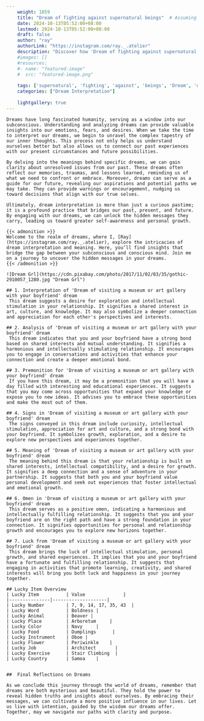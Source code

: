 ```yaml
---
    weight: 1859
    title: "Dream of fighting against supernatural beings"  # Assuming 'title' column exists
    date: 2024-10-13T05:52:00+08:00
    lastmod: 2024-10-13T05:52:00+08:00
    draft: false
    author: "ray"
    authorLink: "https://instagram.com/ray._.atelier"
    description: "Discover how 'Dream of fighting against supernatural beings' can interpret your future and uncover its significant meanings in your life."
    #images: []
    #resources:
    #- name: "featured-image"
    #  src: "featured-image.png"
    
    tags: ['supernatural', 'fighting', 'against', 'beings', 'Dream', 'of']
    categories: ["Dream Interpretation"]
    
    lightgallery: true
---
```

    
    Dreams have long fascinated humanity, serving as a window into our subconscious. Understanding and analyzing dreams can provide valuable insights into our emotions, fears, and desires. When we take the time to interpret our dreams, we begin to unravel the complex tapestry of our inner thoughts. This process not only helps us understand ourselves better but also allows us to connect our past experiences with our present circumstances and future possibilities.
    
    By delving into the meanings behind specific dreams, we can gain clarity about unresolved issues from our past. These dreams often reflect our memories, traumas, and lessons learned, reminding us of what we need to confront or embrace. Moreover, dreams can serve as a guide for our future, revealing our aspirations and potential paths we may take. They can provide warnings or encouragement, nudging us toward decisions that align with our true selves.
    
    Ultimately, dream interpretation is more than just a curious pastime; it is a profound practice that bridges our past, present, and future. By engaging with our dreams, we can unlock the hidden messages they carry, leading us toward greater self-awareness and personal growth.
    
    {{< admonition >}}
    Welcome to the realm of dreams, where I, [Ray](https://instagram.com/ray._.atelier), explore the intricacies of dream interpretation and meaning. Here, you’ll find insights that bridge the gap between your subconscious and conscious mind. Join me on a journey to uncover the hidden messages in your dreams.
    {{< /admonition >}}
    
    ![Dream Grl](https://cdn.pixabay.com/photo/2017/11/02/03/35/gothic-2910057_1280.jpg "Dream Grl")
    
    ## 1. Interpretation of 'Dream of visiting a museum or art gallery with your boyfriend' dream
     This dream suggests a desire for exploration and intellectual stimulation in your relationship. It signifies a shared interest in art, culture, and knowledge. It may also symbolize a deeper connection and appreciation for each other's perspectives and interests.
    
    ## 2. Analysis of 'Dream of visiting a museum or art gallery with your boyfriend' dream
     This dream indicates that you and your boyfriend have a strong bond based on shared interests and mutual understanding. It signifies a harmonious and intellectually stimulating relationship. It encourages you to engage in conversations and activities that enhance your connection and create a deeper emotional bond.
    
    ## 3. Premonition for 'Dream of visiting a museum or art gallery with your boyfriend' dream
     If you have this dream, it may be a premonition that you will have a day filled with interesting and educational experiences. It suggests that you may come across opportunities that expand your knowledge or expose you to new ideas. It advises you to embrace these opportunities and make the most out of them.
    
    ## 4. Signs in 'Dream of visiting a museum or art gallery with your boyfriend' dream
     The signs conveyed in this dream include curiosity, intellectual stimulation, appreciation for art and culture, and a strong bond with your boyfriend. It symbolizes growth, exploration, and a desire to explore new perspectives and experiences together.
    
    ## 5. Meaning of 'Dream of visiting a museum or art gallery with your boyfriend' dream
     The meaning behind this dream is that your relationship is built on shared interests, intellectual compatibility, and a desire for growth. It signifies a deep connection and a sense of adventure in your partnership. It suggests that both you and your boyfriend value personal development and seek out experiences that foster intellectual and emotional growth.
    
    ## 6. Omen in 'Dream of visiting a museum or art gallery with your boyfriend' dream
     This dream serves as a positive omen, indicating a harmonious and intellectually fulfilling relationship. It suggests that you and your boyfriend are on the right path and have a strong foundation in your connection. It signifies opportunities for personal and relationship growth and encourages you to explore new horizons together.
    
    ## 7. Luck from 'Dream of visiting a museum or art gallery with your boyfriend' dream
     This dream brings the luck of intellectual stimulation, personal growth, and shared experiences. It implies that you and your boyfriend have a fortunate and fulfilling relationship. It suggests that engaging in activities that promote learning, creativity, and shared interests will bring you both luck and happiness in your journey together.
    
    ## Lucky Item Overview
    | Lucky Item          | Value              |
    |---------------|--------------------|
    | Lucky Number        | 7, 9, 14, 17, 35, 43  |
    | Lucky Word          | Boldness |
    | Lucky Animal        | Beaver |
    | Lucky Place         | Arboretum     |
    | Lucky Color         | Navy     |
    | Lucky Food          | Dumplings      |
    | Lucky Instrument    | Oboe |
    | Lucky Flower        | Periwinkle    |
    | Lucky Job           | Architect       |
    | Lucky Exercise      | Stair Climbing  |
    | Lucky Country       | Samoa    |
    
    
    ##  Final Reflections on Dreams
    
    As we conclude this journey through the world of dreams, remember that dreams are both mysterious and beautiful. They hold the power to reveal hidden truths and insights about ourselves. By embracing their messages, we can cultivate a more positive influence in our lives. Let us live with intention, guided by the wisdom our dreams offer. Together, may we navigate our paths with clarity and purpose.
    